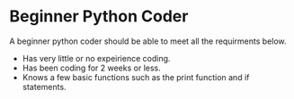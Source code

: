 # Beginner Python Coder

A beginner python coder should be able to meet all the requirments below.

- Has very little or no expeirience coding.
- Has been coding for 2 weeks or less.
- Knows a few basic functions such as the print function and if statements.
